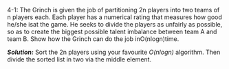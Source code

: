 4-1: The Grinch is given the job of partitioning 2n players into two teams of n players each. Each player has a numerical rating that measures
how good he/she isat the game. He seeks to divide the players as unfairly as possible, so as to create the biggest possible talent 
imbalance between team A and team B. Show how the Grinch can do the job inO(nlogn)time.  

***Solution:*** Sort the 2n players using your favourite *O(nlogn)* algorithm. Then divide the sorted list in two via the middle element.
